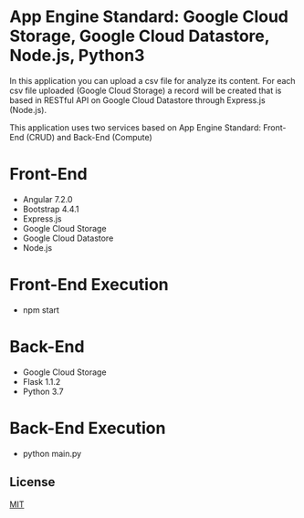 # App Engine Standard: Google Cloud Storage, Google Cloud Datastore, Node.js, Python3

In this application you can upload a csv file for analyze its content. For each csv file uploaded (Google Cloud Storage) a record will be created that is based in RESTful API on Google Cloud Datastore through Express.js (Node.js).

This application uses two services based on App Engine Standard: Front-End (CRUD) and Back-End (Compute)

# Front-End
- Angular 7.2.0
- Bootstrap 4.4.1
- Express.js
- Google Cloud Storage
- Google Cloud Datastore
- Node.js

# Front-End Execution
- npm start

# Back-End
- Google Cloud Storage
- Flask 1.1.2
- Python 3.7

# Back-End Execution
- python main.py

## License
[MIT](https://choosealicense.com/licenses/mit/)